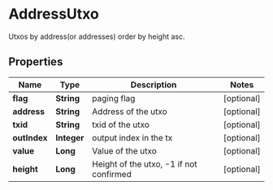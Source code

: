 

# AddressUtxo

Utxos by address(or addresses) order by height asc.
## Properties

Name | Type | Description | Notes
------------ | ------------- | ------------- | -------------
**flag** | **String** | paging flag |  [optional]
**address** | **String** | Address of the utxo |  [optional]
**txid** | **String** | txid of the utxo |  [optional]
**outIndex** | **Integer** | output index in the tx |  [optional]
**value** | **Long** | Value of the utxo |  [optional]
**height** | **Long** | Height of the utxo, -1 if not confirmed |  [optional]




